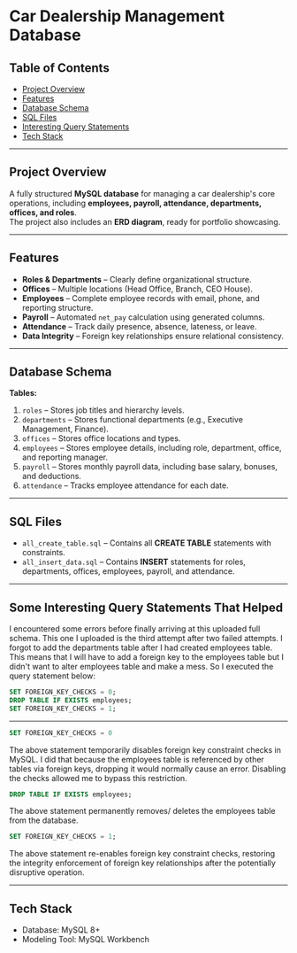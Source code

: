 # Car Dealership Management Database

## Table of Contents
- [Project Overview](#project-overview)
- [Features](#features)
- [Database Schema](#database-schema)
- [SQL Files](#sql-files)
- [Interesting Query Statements](#some-interesting-query-statements-that-helped)
- [Tech Stack](#tech-stack)
---
## Project Overview
A fully structured **MySQL database** for managing a car dealership's core operations, including **employees, payroll, attendance, departments, offices, and roles**.  
The project also includes an **ERD diagram**, ready for portfolio showcasing.

---

## Features
- **Roles & Departments** – Clearly define organizational structure.
- **Offices** – Multiple locations (Head Office, Branch, CEO House).
- **Employees** – Complete employee records with email, phone, and reporting structure.
- **Payroll** – Automated `net_pay` calculation using generated columns.
- **Attendance** – Track daily presence, absence, lateness, or leave.
- **Data Integrity** – Foreign key relationships ensure relational consistency.

---

## Database Schema
**Tables:**
1. `roles` – Stores job titles and hierarchy levels.
2. `departments` – Stores functional departments (e.g., Executive Management, Finance).
3. `offices` – Stores office locations and types.
4. `employees` – Stores employee details, including role, department, office, and reporting manager.
5. `payroll` – Stores monthly payroll data, including base salary, bonuses, and deductions.
6. `attendance` – Tracks employee attendance for each date.


---

## SQL Files
- `all_create_table.sql` – Contains all **CREATE TABLE** statements with constraints.
- `all_insert_data.sql` – Contains **INSERT** statements for roles, departments, offices, employees, payroll, and attendance.

---

## Some Interesting Query Statements That Helped
I encountered some errors before finally arriving at this uploaded full schema. This one I uploaded is the third attempt after two failed attempts.
I forgot to add the departments table after I had created employees table. This means that I will have to add a foreign key to the employees table but I didn't want to alter employees table and make a mess.
So I executed the query statement below:

```sql
SET FOREIGN_KEY_CHECKS = 0;
DROP TABLE IF EXISTS employees;
SET FOREIGN_KEY_CHECKS = 1;
```

---

```sql
SET FOREIGN_KEY_CHECKS = 0
```
The above statement temporarily disables foreign key constraint checks in MySQL.
I did that because the employees table is referenced by other tables via foreign keys, dropping it would normally cause an error. Disabling the checks allowed me to bypass this restriction.

```sql
DROP TABLE IF EXISTS employees;
```
The above statement permanently removes/ deletes the employees table from the database.
```sql
SET FOREIGN_KEY_CHECKS = 1;
```
The above statement re-enables foreign key constraint checks, restoring the integrity enforcement of foreign key relationships after the potentially disruptive operation.

---

## Tech Stack
- Database: MySQL 8+
- Modeling Tool: MySQL Workbench
